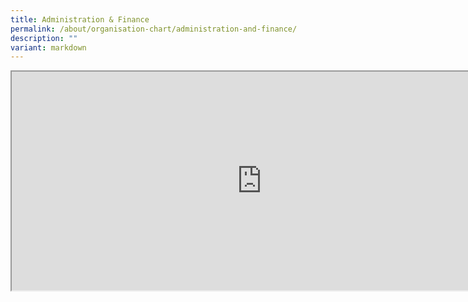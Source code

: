 ```yaml
---
title: Administration & Finance
permalink: /about/organisation-chart/administration-and-finance/
description: ""
variant: markdown
---
```

<iframe src="https://docs.google.com/document/d/e/2PACX-1vTsnsgEjNTrT-SUVisos4VCwq7m6S651onX_0Ng6cBgKl-lGdc2rHQwSuXrakAAyieRdnbwtr723Lrb/pub?embedded=true" width="800px" height="350px" scrolling="no"></iframe>